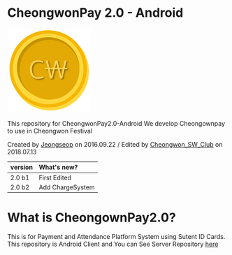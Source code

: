 # CheongwonPay 2.0 - Android 
![logo](그림4.png)


This repository for CheongwonPay2.0-Android
We develop Cheongownpay to use in Cheongwon Festival

Created by [Jeongseop](https://github.com/ParkJeongseop) on 2016.09.22 / Edited by [Cheongwon_SW_Club](https://github.com/Cheongwon-SW-Club) on 2018.07.13


| version | What's new? |
| :------------ | :------------ |
| 2.0 b1| First Edited |
| 2.0 b2| Add ChargeSystem |

# What is CheongownPay2.0?

This is for Payment and Attendance Platform System using Sutent ID Cards. 
This repository is Android Client and You can See Server Repository [here](https://github.com/Cheongwon-SW-Club)